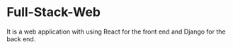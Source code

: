 # Full-Stack-Web
It is a web application with using React for the front end and Django for the back end.
